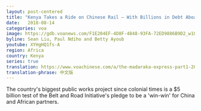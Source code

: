 ```yaml
---
layout: post-centered
title: "Kenya Takes a Ride on Chinese Rail — With Billions in Debt Aboard"
date:   2018-08-14
categories: voa
image: https://gdb.voanews.com/F1E204EF-4D8F-4848-93FA-72ED9886B9D2_w1023.jpg
byline: Sean Liu, Paul Ndiho and Betty Ayoub 
youtube: XYHgHQ1fs-A
region: Africa
country: Kenya
series: true
translation: https://www.voachinese.com/a/the-madaraka-express-part1-20180817/4533537.html
translation-phrase: 中文版
---
```


The country's biggest public works project since colonial times is a $5 billion test of the Belt and Road Initiative's pledge to be a 'win-win' for China and African partners.